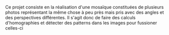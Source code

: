 Ce projet consiste en la réalisation d'une mosaïque constituées de plusieurs photos représentant la même chose à peu près mais pris avec des angles et des perspectives différentes.
Il s'agit donc de faire des calculs d'homographies et détecter des patterns dans les images pour fussioner celles-ci
